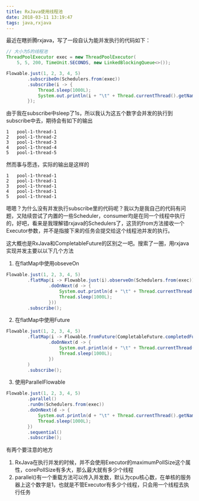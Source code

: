 ```yaml
---
title: RxJava使用线程池
date: 2018-03-11 13:19:47
tags: java,rxjava
---
```



最近在瞎折腾rxjava，写了一段自认为能并发执行的代码如下：

```java
// 大小为5的线程池
ThreadPoolExecutor exec = new ThreadPoolExecutor(
    5, 5, 200, TimeUnit.SECONDS, new LinkedBlockingQueue<>());

Flowable.just(1, 2, 3, 4, 5)
        .subscribeOn(Schedulers.from(exec))
        .subscribe(i -> {
            Thread.sleep(1000L);
            System.out.println(i + "\t" + Thread.currentThread().getName());
        });
```

由于我在subscribe中sleep了1s，所以我认为这五个数字会并发的执行到subscribe中去，期待会有如下的输出

```
1	pool-1-thread-1
2	pool-1-thread-2
3	pool-1-thread-3
4	pool-1-thread-4
5	pool-1-thread-5
```

然而事与愿违，实际的输出是这样的
```
1	pool-1-thread-1
2	pool-1-thread-1
3	pool-1-thread-1
4	pool-1-thread-1
5	pool-1-thread-1
```

嗯嗯？为什么没有并发执行subscribe里的代码呢？我以为是我自己的代码有问题，又陆续尝试了内置的一些Scheduler，consumer均是在同一个线程中执行的，好吧，看来是我理解错rxjava的Schedulers了，这货的from方法接收一个Executor参数，并不是指接下来的任务会提交给这个线程池并发的执行。


这大概也是RxJava和CompletableFuture的区别之一吧。搜索了一圈，用rxjava实现并发主要以以下几个方法

1. 在flatMap中使用obseveOn
```java
Flowable.just(1, 2, 3, 4, 5)
        .flatMap(i -> Flowable.just(i).observeOn(Schedulers.from(exec))
                .doOnNext(d -> {
                    System.out.println(d + "\t" + Thread.currentThread().getName());
                    Thread.sleep(1000L);
                }))
        .subscribe();
```

2. 在flatMap中使用Future
```java
Flowable.just(1, 2, 3, 4, 5)
        .flatMap(i -> Flowable.fromFuture(CompletableFuture.completedFuture(i), Schedulers.from(exec))
                .doOnNext(d -> {
                    System.out.println(d + "\t" + Thread.currentThread().getName());
                    Thread.sleep(1000L);
                })
        )
        .subscribe();
```
3. 使用ParallelFlowable
```java
Flowable.just(1, 2, 3, 4, 5)
        .parallel()
        .runOn(Schedulers.from(exec))
        .doOnNext(d -> {
            System.out.println(d + "\t" + Thread.currentThread().getName());
            Thread.sleep(1000L);
        })
        .sequential()
        .subscribe();
```

有两个要注意的地方
1. RxJava在执行并发的时候，并不会使用Executor的maximumPollSize这个属性，corePollSize有多大，那么最大就有多少个线程
2. parallel()有一个重载方法可以传入并发数，默认为cpu核心数，在单核的服务器上这个数字是1，也就是不管Executor有多少个线程，只会用一个线程去执行任务
